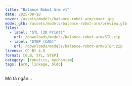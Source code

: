 ```yaml
---
title: "Balance Robot Arm v1"
date: 2025-08-18
cover: /assets/models/balance-robot-arm/cover.jpg
model_glb: /assets/models/balance-robot-arm/preview.glb
files:
  - label: "STL (3D Print)"
    url: /downloads/models/balance-robot-arm/STL.zip
  - label: "STEP (CAD)"
    url: /downloads/models/balance-robot-arm/STEP.zip
license: CC BY 4.0
format: [GLB, STL, STEP]
category: [robotics, mechanism]
tags: [arm, linkage, bldc]
---
```

Mô tả ngắn…

